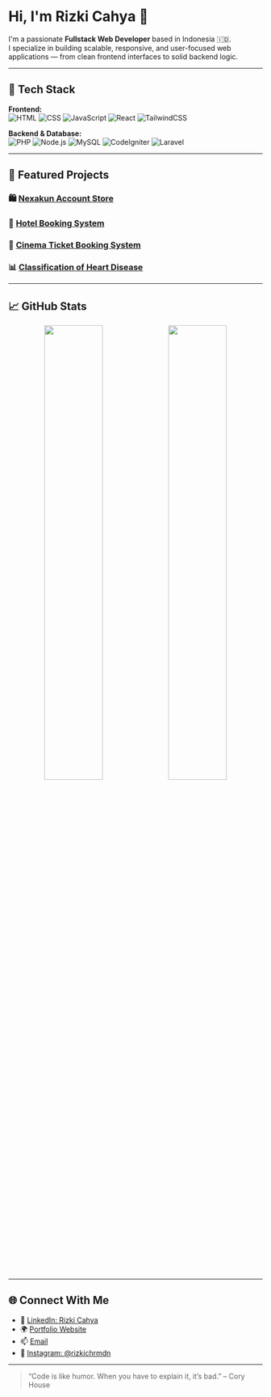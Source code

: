 # Hi, I'm Rizki Cahya 👋

I'm a passionate **Fullstack Web Developer** based in Indonesia 🇮🇩.  
I specialize in building scalable, responsive, and user-focused web applications — from clean frontend interfaces to solid backend logic.

---

## 🚀 Tech Stack

**Frontend:**  
![HTML](https://img.shields.io/badge/HTML5-E34F26?style=flat&logo=html5&logoColor=white)
![CSS](https://img.shields.io/badge/CSS3-1572B6?style=flat&logo=css3&logoColor=white)
![JavaScript](https://img.shields.io/badge/JavaScript-F7DF1E?style=flat&logo=javascript&logoColor=black)
![React](https://img.shields.io/badge/React-61DAFB?style=flat&logo=react&logoColor=black)
![TailwindCSS](https://img.shields.io/badge/TailwindCSS-38B2AC?style=flat&logo=tailwind-css&logoColor=white)

**Backend & Database:**  
![PHP](https://img.shields.io/badge/PHP-777BB4?style=flat&logo=php&logoColor=white)
![Node.js](https://img.shields.io/badge/Node.js-339933?style=flat&logo=node.js&logoColor=white)
![MySQL](https://img.shields.io/badge/MySQL-4479A1?style=flat&logo=mysql&logoColor=white)
![CodeIgniter](https://img.shields.io/badge/CodeIgniter-DD4814?style=flat&logo=codeigniter&logoColor=white)
![Laravel](https://img.shields.io/badge/Laravel-FF2D20?style=flat&logo=laravel&logoColor=white)

---

## 🌟 Featured Projects

### 🛍️ [Nexakun Account Store](https://github.com/rizkicahya-ramdani/nexakun-accountstore)

### 🏨 [Hotel Booking System](https://github.com/rizkicahya-ramdani/aplikasi-pemesanan-hotel)

### 🎥 [Cinema Ticket Booking System](https://github.com/Fauzi-Taufiq/bioskop)

### 📊 [Classification of Heart Disease](https://github.com/rizkicahya-ramdani/klasifikasi-penyakit-jantung)

---

## 📈 GitHub Stats

<p align="center">
  <img src="https://github-readme-stats.vercel.app/api?username=rizkicahya-ramdani&show_icons=true&theme=radical" width="48%"/>
  <img src="https://streak-stats.demolab.com?user=rizkicahya-ramdani&theme=radical" width="48%"/>
</p>

---

## 🌐 Connect With Me

- 💼 [LinkedIn: Rizki Cahya](https://linkedin.com/in/rizkicahya)
- 🌍 [Portfolio Website](https://rizkicahya.vercel.app)
- 📫 [Email](mailto:rizki.cahya03@gmail.com)
- 📸 [Instagram: @rizkichrmdn](https://instagram.com/rizkichrmdn)

---

> “Code is like humor. When you have to explain it, it’s bad.” – Cory House
